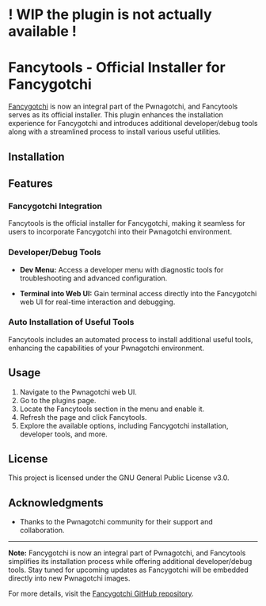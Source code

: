 
# ! WIP the plugin is not actually available !
# Fancytools - Official Installer for Fancygotchi 

[Fancygotchi](https://github.com/Pwnagotchi-Unofficial/pwnagotchi-fancygotchi) is now an integral part of the Pwnagotchi, and Fancytools serves as its official installer. This plugin enhances the installation experience for Fancygotchi and introduces additional developer/debug tools along with a streamlined process to install various useful utilities.

## Installation

## Features

### Fancygotchi Integration

Fancytools is the official installer for Fancygotchi, making it seamless for users to incorporate Fancygotchi into their Pwnagotchi environment.

### Developer/Debug Tools

- **Dev Menu:** Access a developer menu with diagnostic tools for troubleshooting and advanced configuration.

- **Terminal into Web UI:** Gain terminal access directly into the Fancygotchi web UI for real-time interaction and debugging.

### Auto Installation of Useful Tools

Fancytools includes an automated process to install additional useful tools, enhancing the capabilities of your Pwnagotchi environment.

## Usage

1. Navigate to the Pwnagotchi web UI.
2. Go to the plugins page.
3. Locate the Fancytools section in the menu and enable it.
4. Refresh the page and click Fancytools.
5. Explore the available options, including Fancygotchi installation, developer tools, and more.

## License

This project is licensed under the GNU General Public License v3.0.

## Acknowledgments

- Thanks to the Pwnagotchi community for their support and collaboration.

---

**Note:** Fancygotchi is now an integral part of Pwnagotchi, and Fancytools simplifies its installation process while offering additional developer/debug tools. Stay tuned for upcoming updates as Fancygotchi will be embedded directly into new Pwnagotchi images.

For more details, visit the [Fancygotchi GitHub repository](https://github.com/Pwnagotchi-Unofficial/pwnagotchi-fancygotchi).
